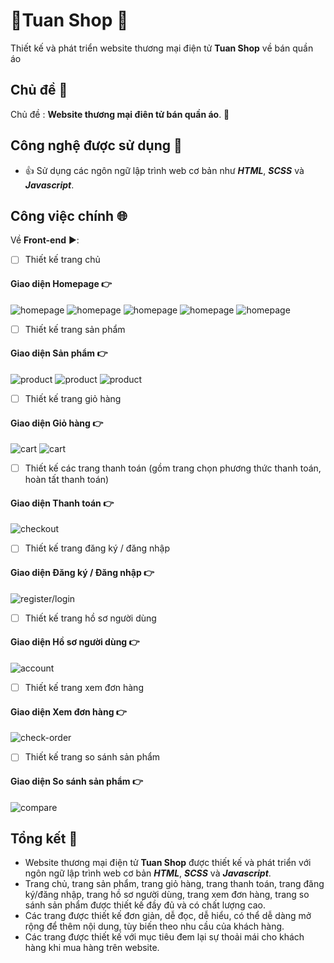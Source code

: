 # :star2:Tuan Shop :star2:

Thiết kế và phát triển website thương mại điện tử **Tuan Shop** về bán quần áo

## Chủ đề :bell:

Chủ đề : **Website thương mại điên tử bán quần áo**. :tshirt:

## Công nghệ được sử dụng :floppy_disk:

- :+1: Sử dụng các ngôn ngữ lập trình web cơ bản như **_HTML_**, **_SCSS_** và **_Javascript_**.

## Công việc chính :globe_with_meridians:

Về **Front-end** :arrow_forward::

- [ ] Thiết kế trang chủ

#### Giao diện Homepage :point_right:

<img alt="homepage" src="./assets/markdown/hompage.png" width="auto"/>
<img alt="homepage" src="./assets/markdown/hompage-1.png" width="auto"/>
<img alt="homepage" src="./assets/markdown/hompage-2.png" width="auto"/>
<img alt="homepage" src="./assets/markdown/hompage-3.png" width="auto"/>
<img alt="homepage" src="./assets/markdown/hompage-4.png" width="auto"/>

- [ ] Thiết kế trang sản phẩm

#### Giao diện Sản phẩm :point_right:

<img alt="product" src="./assets/markdown/details-1.png" width="auto"/>
<img alt="product" src="./assets/markdown/details-2.png" width="auto"/>
<img alt="product" src="./assets/markdown/details-3.png" width="auto"/>

- [ ] Thiết kế trang giỏ hàng

#### Giao diện Giỏ hàng :point_right:

<img alt="cart" src="./assets/markdown/cart-1.png" width="auto"/>
<img alt="cart" src="./assets/markdown/cart-2.png" width="auto"/>

- [ ] Thiết kế các trang thanh toán (gồm trang chọn phương thức thanh toán, hoàn tất thanh toán)

#### Giao diện Thanh toán :point_right:

<img alt="checkout" src="./assets/markdown/checkout.png" width="auto"/>

- [ ] Thiết kế trang đăng ký / đăng nhập

#### Giao diện Đăng ký / Đăng nhập :point_right:

<img alt="register/login" src="./assets/markdown/login-register.png" width="auto"/>

- [ ] Thiết kế trang hồ sơ người dùng

#### Giao diện Hồ sơ người dùng :point_right:

<img alt="account" src="./assets/markdown/account.png" width="auto"/>

- [ ] Thiết kế trang xem đơn hàng

#### Giao diện Xem đơn hàng :point_right:

<img alt="check-order" src="./assets/markdown/check-product.png" width="auto"/>

- [ ] Thiết kế trang so sánh sản phẩm

#### Giao diện So sánh sản phẩm :point_right:

<img alt="compare" src="./assets/markdown/compare.png" width="auto"/>

## Tổng kết :page_with_curl:

- Website thương mại điện tử **Tuan Shop** được thiết kế và phát triển với ngôn ngữ lập trình web cơ bản **_HTML_**, **_SCSS_** và **_Javascript_**.
- Trang chủ, trang sản phẩm, trang giỏ hàng, trang thanh toán, trang đăng ký/đăng nhập, trang hồ sơ người dùng, trang xem đơn hàng, trang so sánh sản phẩm được thiết kế đầy đủ và có chất lượng cao.
- Các trang được thiết kế đơn giản, dễ đọc, dễ hiểu, có thể dễ dàng mở rộng để thêm nội dung, tùy biến theo nhu cầu của khách hàng.
- Các trang được thiết kế với mục tiêu đem lại sự thoải mái cho khách hàng khi mua hàng trên website.
